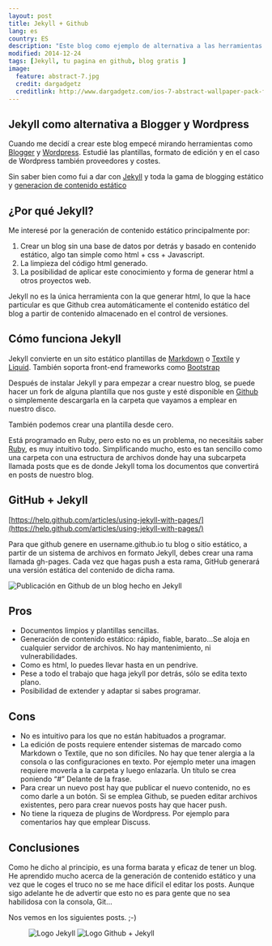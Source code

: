 ```yaml
---
layout: post
title: Jekyll + Github
lang: es
country: ES
description: "Este blog como ejemplo de alternativa a las herramientas de blogging tradicionales, Wordpress, Blogger..."
modified: 2014-12-24
tags: [Jekyll, tu pagina en github, blog gratis ]
image:
  feature: abstract-7.jpg
  credit: dargadgetz
  creditlink: http://www.dargadgetz.com/ios-7-abstract-wallpaper-pack-for-iphone-5-and-ipod-touch-retina/
---
```


 

## Jekyll como alternativa a Blogger y Wordpress

Cuando me decidí a crear este blog empecé mirando herramientas como [Blogger](https://www.blogger.com/) y [Wordpress](https://wordpress.org/). Estudié las plantillas, formato de edición y en el caso de Wordpress también proveedores y costes.


Sin saber bien como fui a dar con [Jekyll](https://jekyllrb.com/) y toda la gama de blogging estático y [generacion de contenido estático](https://www.staticgen.com/)

## ¿Por qué Jekyll?
Me interesé por la generación de contenido estático principalmente por:

1.  Crear un blog sin una base de datos por detrás y basado en contenido estático, algo tan simple como html + css + Javascript.
2.  La limpieza del código html generado. 
3.  La posibilidad de aplicar este conocimiento y forma de generar html a otros proyectos web.

Jekyll no es la única herramienta con la que generar html, lo que la hace particular es que Github crea automáticamente el contenido estático del blog a partir de contenido almacenado en el control de versiones. 

## Cómo funciona Jekyll
Jekyll convierte en un sito estático plantillas de [Markdown](https://es.wikipedia.org/wiki/Markdown) o [Textile](https://en.wikipedia.org/wiki/Textile_(markup_language)) y [Liquid](http://liquidmarkup.org/). También soporta front-end frameworks como [Bootstrap](http://getbootstrap.com/)

Después de instalar Jekyll y para empezar a crear nuestro blog, se puede hacer un fork de alguna plantilla que nos guste y esté disponible en [Github](http://jekyllthemes.org/) o simplemente descargarla en la carpeta que vayamos a emplear en nuestro disco.

También podemos crear una plantilla desde cero.

Está programado en Ruby, pero esto no es un problema, no necesitáis saber [Ruby](http://rubyonrails.org/), es muy intuitivo todo.
Simplificando mucho, esto es tan sencillo como una carpeta con una estructura de archivos donde hay una subcarpeta llamada posts que es de donde Jekyll toma los documentos que convertirá en posts de nuestro blog.

## GitHub + Jekyll

[https://help.github.com/articles/using-jekyll-with-pages/](https://help.github.com/articles/using-jekyll-with-pages/)

Para que github genere en username.github.io tu blog o sitio estático, a partir de un sistema de archivos en formato Jekyll, debes crear una rama llamada gh-pages. Cada vez que hagas push a esta rama, GitHub generará una versión estática del contenido de dicha rama.

<img src="{{ site.url }}/images/20151214Jekyll/flow.jpg" alt="Publicación en Github de un blog hecho en Jekyll">

## Pros
* Documentos limpios y plantillas sencillas.
* Generación de contenido estático: rápido, fiable, barato…Se aloja en cualquier servidor de archivos. No hay mantenimiento, ni vulnerabilidades.
* Como es html, lo puedes llevar hasta en un pendrive.
* Pese a todo el trabajo que haga jekyll por detrás, sólo se edita texto plano.
* Posibilidad de extender y adaptar si sabes programar.

## Cons
* No es intuitivo para los que no están habituados a programar.
* La edición de posts requiere entender sistemas de marcado como Markdown o Textile, que no son difíciles. 
No hay que tener alergia a la consola o las configuraciones en texto. Por ejemplo meter una imagen requiere moverla a la carpeta y luego enlazarla. Un título se crea poniendo “#” Delante de la frase.
* Para crear un nuevo post hay que publicar el nuevo contenido, no es como darle a un botón. Si se emplea Github, se pueden editar archivos existentes, pero para crear nuevos posts hay que hacer push.
* No tiene la riqueza de plugins de Wordpress. Por ejemplo para comentarios hay que emplear Discuss.

## Conclusiones
Como he dicho al principio, es una forma barata y eficaz de tener un blog. He aprendido mucho acerca de la generación de contenido estático y una vez que le coges el truco no se me hace difícil el editar los posts. Aunque sigo adelante he de advertir que esto no es para gente que no sea habilidosa con la consola, Git... 

Nos vemos en los siguientes posts.  ;-)

<figure class="half">
  <img src="{{ site.url }}/images/20151214Jekyll/jekyll-logo.png" alt="Logo Jekyll">
  <img src="{{ site.url }}/images/20151214Jekyll/octojekyll.png" alt="Logo Github + Jekyll">
    
</figure>
